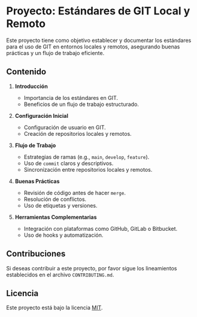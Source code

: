 # Proyecto: Estándares de GIT Local y Remoto

Este proyecto tiene como objetivo establecer y documentar los estándares para el uso de GIT en entornos locales y remotos, asegurando buenas prácticas y un flujo de trabajo eficiente.

## Contenido

1. **Introducción**
    - Importancia de los estándares en GIT.
    - Beneficios de un flujo de trabajo estructurado.

2. **Configuración Inicial**
    - Configuración de usuario en GIT.
    - Creación de repositorios locales y remotos.

3. **Flujo de Trabajo**
    - Estrategias de ramas (e.g., `main`, `develop`, `feature`).
    - Uso de `commit` claros y descriptivos.
    - Sincronización entre repositorios locales y remotos.

4. **Buenas Prácticas**
    - Revisión de código antes de hacer `merge`.
    - Resolución de conflictos.
    - Uso de etiquetas y versiones.

5. **Herramientas Complementarias**
    - Integración con plataformas como GitHub, GitLab o Bitbucket.
    - Uso de hooks y automatización.

## Contribuciones

Si deseas contribuir a este proyecto, por favor sigue los lineamientos establecidos en el archivo `CONTRIBUTING.md`.

## Licencia

Este proyecto está bajo la licencia [MIT](LICENSE).
